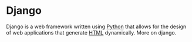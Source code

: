 # Django

Django is a web framework written using [Python](/wiki/Python) that allows for the design of web applications that generate [HTML](/wiki/HTML) dynamically.
More on django.